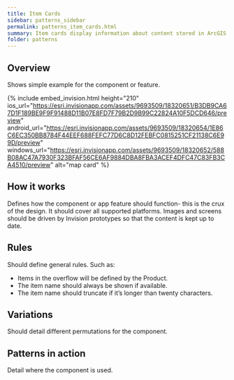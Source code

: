 ```yaml
---
title: Item Cards
sidebar: patterns_sidebar
permalink: patterns_item_cards.html
summary: Item cards display information about content stored in ArcGIS Online like maps or Workforce projects; they provide and entry point to other actions and views. 
folder: patterns
---
```


## Overview
Shows simple example for the component or feature.

{% include embed_invision.html 
   	height="210" 
	ios_url="https://esri.invisionapp.com/assets/9693509/18320651/B3DB9CA67D1F189BE9F9F91488D11B07E8FD7F79B2D9B99C22824A10F5DCD646/preview" 
	android_url="https://esri.invisionapp.com/assets/9693509/18320654/1E86C6EC350BB8784F44EEF688FEFC77D6C8D12FEBFC0815251CF21138C6E99D/preview" 
	windows_url="https://esri.invisionapp.com/assets/9693509/18320652/588B08AC47A7930F323BFAF56CE6AF9884DBA8FBA3ACEF4DFC47C83FB3CA4510/preview" 
	alt="map card"
	%}

## How it works

Defines how the component or app feature should function- this is the crux of the design. It should cover all supported platforms. Images and screens should be driven by Invision prototypes so that the content is kept up to date.

## Rules

Should define general rules. Such as:

* Items in the overflow will be defined by the Product.
* The item name should always be shown if available.
* The item name should truncate if it’s longer than twenty characters.

## Variations 

Should detail different permutations for the component.

## Patterns in action 

Detail where the component is used. 